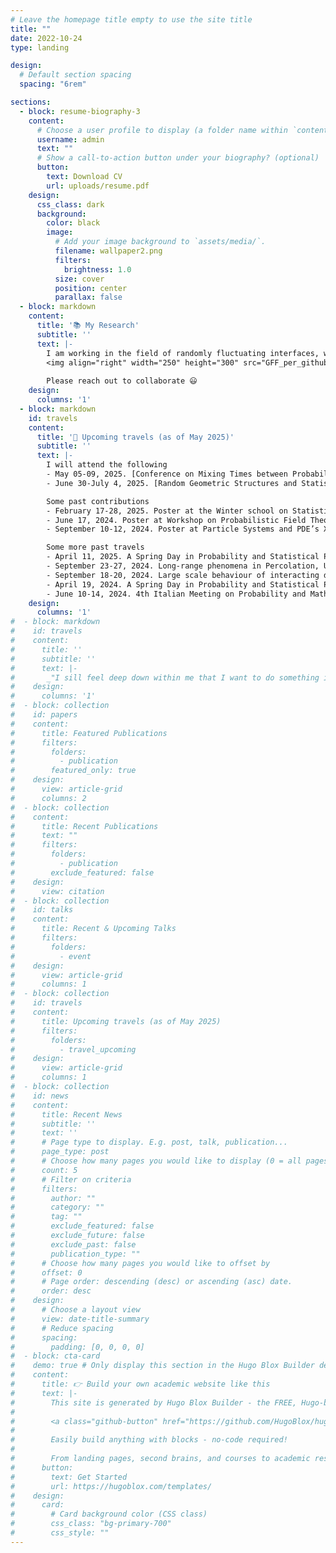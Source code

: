 ```yaml
---
# Leave the homepage title empty to use the site title
title: ""
date: 2022-10-24
type: landing

design:
  # Default section spacing
  spacing: "6rem"

sections:
  - block: resume-biography-3
    content:
      # Choose a user profile to display (a folder name within `content/authors/`)
      username: admin
      text: ""
      # Show a call-to-action button under your biography? (optional)
      button:
        text: Download CV
        url: uploads/resume.pdf
    design:
      css_class: dark
      background:
        color: black
        image:
          # Add your image background to `assets/media/`.
          filename: wallpaper2.png
          filters:
            brightness: 1.0
          size: cover
          position: center
          parallax: false
  - block: markdown
    content:
      title: '📚 My Research'
      subtitle: ''
      text: |-
        I am working in the field of randomly fluctuating interfaces, which arises naturally in the context of coexistence of two homogeneous phases and is studied in a variety of statistical mechanics models describing the phases and their interface.\
        <img align="right" width="250" height="300" src="GFF_per_github.png">I am currently working on the Gaussian free field in random environment with [Alberto Chiarini](https://www.math.unipd.it/~chiarini/).
        
        Please reach out to collaborate 😃
    design:
      columns: '1'
  - block: markdown
    id: travels
    content:
      title: '🧳 Upcoming travels (as of May 2025)'
      subtitle: ''
      text: |-
        I will attend the following
        - May 05-09, 2025. [Conference on Mixing Times between Probability, Computer Science and Statistical Physics](https://indico.ictp.it/event/10831), ICTP, Trieste, Italy (as part of the audience).
        - June 30-July 4, 2025. [Random Geometric Structures and Statistical Physics workshop](https://sites.google.com/view/random-geometric-structures/home?pli=1), Sapienza University of Rome, Italy (as part of the audience).

        Some past contributions
        - February 17-28, 2025. Poster at the Winter school on Statistical Mechanics, Nonequilibrium Processes and Probability, Sapienza University of Rome, Italy.
        - June 17, 2024. Poster at Workshop on Probabilistic Field Theories, Aalto University, Espoo, Finland.
        - September 10-12, 2024. Poster at Particle Systems and PDE’s XII, University of Trieste, Italy.

        Some more past travels
        - April 11, 2025. A Spring Day in Probability and Statistical Physics, University of Florence, Italy.
        - September 23-27, 2024. Long-range phenomena in Percolation, University of Cologne, Germany.
        - September 18-20, 2024. Large scale behaviour of interacting diffusions: from stochastic control to functional inequalities, University of Padua, Italy.
        - April 19, 2024. A Spring Day in Probability and Statistical Physics, University of Florence, Italy.
        - June 10-14, 2024. 4th Italian Meeting on Probability and Mathematical Statistics, Sapienza University of Rome, Italy.
    design:
      columns: '1'
#  - block: markdown
#    id: travels
#    content:
#      title: ''
#      subtitle: ''
#      text: |-
#       _"I sill feel deep down within me that I want to do something impossible, something difficult, something hard. That is my soul speaking to me, my growth challenging me, my potential screaming at me that it is not being utilised. I want to dig deep inside of me and go and be great. I want to utilise that potential, to reach those goals of mine. I'm like a slingshot that's getting pulled back, and I'm getting stretched and stretched and stretched, and I'm ready to fire. There's an intensity inside of me that I have no outlet to pour into, and I want to start pouring: into my running, my writing, my speaking. I want to be a writer, a motivational speaker and a runner, but I don't want to just be that: I want to be great at that."_
#    design:
#      columns: '1'
#  - block: collection
#    id: papers
#    content:
#      title: Featured Publications
#      filters:
#        folders:
#          - publication
#        featured_only: true
#    design:
#      view: article-grid
#      columns: 2
#  - block: collection
#    content:
#      title: Recent Publications
#      text: ""
#      filters:
#        folders:
#          - publication
#        exclude_featured: false
#    design:
#      view: citation
#  - block: collection
#    id: talks
#    content:
#      title: Recent & Upcoming Talks
#      filters:
#        folders:
#          - event
#    design:
#      view: article-grid
#      columns: 1
#  - block: collection
#    id: travels
#    content:
#      title: Upcoming travels (as of May 2025)
#      filters:
#        folders:
#          - travel_upcoming
#    design:
#      view: article-grid
#      columns: 1
#  - block: collection
#    id: news
#    content:
#      title: Recent News
#      subtitle: ''
#      text: ''
#      # Page type to display. E.g. post, talk, publication...
#      page_type: post
#      # Choose how many pages you would like to display (0 = all pages)
#      count: 5
#      # Filter on criteria
#      filters:
#        author: ""
#        category: ""
#        tag: ""
#        exclude_featured: false
#        exclude_future: false
#        exclude_past: false
#        publication_type: ""
#      # Choose how many pages you would like to offset by
#      offset: 0
#      # Page order: descending (desc) or ascending (asc) date.
#      order: desc
#    design:
#      # Choose a layout view
#      view: date-title-summary
#      # Reduce spacing
#      spacing:
#        padding: [0, 0, 0, 0]
#  - block: cta-card
#    demo: true # Only display this section in the Hugo Blox Builder demo site
#    content:
#      title: 👉 Build your own academic website like this
#      text: |-
#        This site is generated by Hugo Blox Builder - the FREE, Hugo-based open source website builder trusted by 250,000+ academics like you.
#
#        <a class="github-button" href="https://github.com/HugoBlox/hugo-blox-builder" data-color-scheme="no-preference: light; light: light; dark: dark;" data-icon="octicon-star" data-size="large" data-show-count="true" aria-label="Star HugoBlox/hugo-blox-builder on GitHub">Star</a>
#
#        Easily build anything with blocks - no-code required!
#        
#        From landing pages, second brains, and courses to academic resumés, conferences, and tech blogs.
#      button:
#        text: Get Started
#        url: https://hugoblox.com/templates/
#    design:
#      card:
#        # Card background color (CSS class)
#        css_class: "bg-primary-700"
#        css_style: ""
---
```

